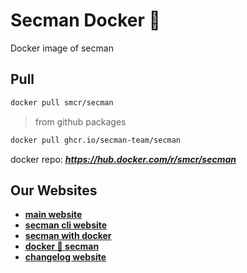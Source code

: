 # Secman Docker 🐳

Docker image of secman

## Pull

```bash
docker pull smcr/secman
```

> from github packages

```bash
docker pull ghcr.io/secman-team/secman
```

docker repo: _**https://hub.docker.com/r/smcr/secman**_

## Our Websites

- [**main website**](https://secman.dev)
- [**secman cli website**](https://cli.secman.dev)
- [**secman with docker**](https://cli.secman.dev/docker)
- [**docker 🤝 secman**](https://docker.secman.dev)
- [**changelog website**](https://changelog.secman.dev)
